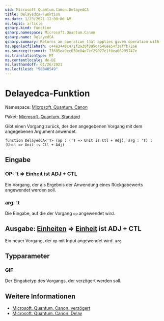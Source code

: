 ```yaml
---
uid: Microsoft.Quantum.Canon.DelayedCA
title: Delayedca-Funktion
ms.date: 1/23/2021 12:00:00 AM
ms.topic: article
qsharp.kind: function
qsharp.namespace: Microsoft.Quantum.Canon
qsharp.name: DelayedCA
qsharp.summary: Returns an operation that applies given operation with given argument.
ms.openlocfilehash: c44e3448c471f2a20f995d4546ee54f3affb726e
ms.sourcegitcommit: 71605ea9cc630e84e7ef29027e1f0ea06299747e
ms.translationtype: MT
ms.contentlocale: de-DE
ms.lasthandoff: 01/26/2021
ms.locfileid: "98840549"
---
```

# <a name="delayedca-function"></a>Delayedca-Funktion

Namespace: [Microsoft. Quantum. Canon](xref:Microsoft.Quantum.Canon)

Paket: [Microsoft. Quantum. Standard](https://nuget.org/packages/Microsoft.Quantum.Standard)


Gibt einen Vorgang zurück, der den angegebenen Vorgang mit dem angegebenen Argument anwendet.

```qsharp
function DelayedCA<'T> (op : ('T => Unit is Ctl + Adj), arg : 'T) : (Unit => Unit is Ctl + Adj)
```


## <a name="input"></a>Eingabe

### <a name="op--t--unit--is-adj--ctl"></a>OP: 't => [Einheit](xref:microsoft.quantum.lang-ref.unit)  ist ADJ + CTL

Ein Vorgang, der als Ergebnis der Anwendung eines Rückgabewerts angewendet werden soll.


### <a name="arg--t"></a>arg: 't

Die Eingabe, auf die der Vorgang `op` angewendet wird.



## <a name="output--unit--unit--is-adj--ctl"></a>Ausgabe: [Einheiten](xref:microsoft.quantum.lang-ref.unit) => [Einheit](xref:microsoft.quantum.lang-ref.unit)  ist ADJ + CTL

Ein neuer Vorgang, der `op` mit Input angewendet wird. `arg`

## <a name="type-parameters"></a>Typparameter

### <a name="t"></a>GIF

Der Eingabetyp des Vorgangs, der verzögert werden soll.

## <a name="see-also"></a>Weitere Informationen

- [Microsoft. Quantum. Canon. verzögert](xref:Microsoft.Quantum.Canon.Delayed)
- [Microsoft. Quantum. Canon. Delay](xref:Microsoft.Quantum.Canon.Delay)